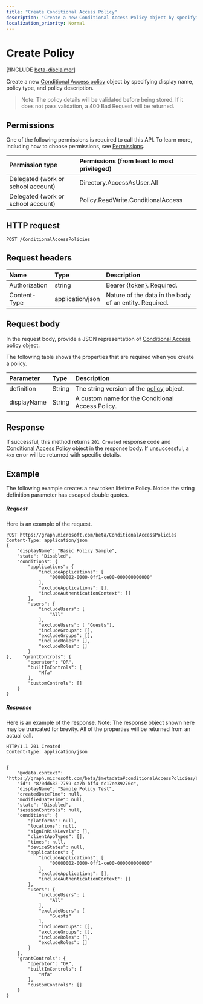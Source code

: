 ```yaml
---
title: "Create Conditional Access Policy"
description: "Create a new Conditional Access Policy object by specifying display name and minimum required parameters."
localization_priority: Normal
---
```


# Create Policy

[!INCLUDE [beta-disclaimer](../../includes/beta-disclaimer.md)]

Create a new [Conditional Access policy](../resources/ConditionalAccessPolicies.md) object by specifying display name, policy type, and policy description.

>Note: The policy details will be validated before being stored. If it does not pass validation, a 400 Bad Request will be returned.

## Permissions
One of the following permissions is required to call this API. To learn more, including how to choose permissions, see [Permissions](/graph/permissions-reference).

|Permission type      | Permissions (from least to most privileged)              |
|:--------------------|:---------------------------------------------------------|
|Delegated (work or school account) | Directory.AccessAsUser.All	    |
|Delegated (work or school account)| Policy.ReadWrite.ConditionalAccess    |

## HTTP request

```http
POST /ConditionalAccessPolicies
```
## Request headers
| Name       | Type | Description|
|:---------------|:--------|:----------|
| Authorization  | string  | Bearer {token}. Required. |
| Content-Type | application/json  | Nature of the data in the body of an entity. Required. |

## Request body
In the request body, provide a JSON representation of [Conditional Access policy](../resources/ConditionalAccessPolicies.md) object.

The following table shows the properties that are required when you create a policy.

| Parameter	   | Type	|Description|
|:---------------|:--------|:----------|
|definition|String|The string version of the [policy](../resources/ConditionalAccessPolicies.md) object.|
|displayName|String|A custom name for the Conditional Access Policy.|


## Response

If successful, this method returns `201 Created` response code and [Conditional Access Policy](../resources/ConditionalAccessPolicies.md) object in the response body. If unsuccessful, a `4xx` error will be returned with specific details.  

## Example
The following example creates a new token lifetime Policy. Notice the string definition parameter
has escaped double quotes.

##### Request
Here is an example of the request.

```http
POST https://graph.microsoft.com/beta/ConditionalAccessPolicies
Content-Type: application/json
{
    "displayName": "Basic Policy Sample",
    "state": "Disabled",
    "conditions": {
        "applications": {
            "includeApplications": [
                "00000002-0000-0ff1-ce00-000000000000"
            ],
            "excludeApplications": [],
            "includeAuthenticationContext": []
        },
        "users": {
            "includeUsers": [
                "All"
            ],
            "excludeUsers": [ "Guests"],
            "includeGroups": [],
            "excludeGroups": [],
            "includeRoles": [],
            "excludeRoles": []
        }
},    "grantControls": {
        "operator": "OR",
        "builtInControls": [
            "Mfa"
        ],
        "customControls": []
    }
}
```

##### Response
Here is an example of the response. Note: The response object shown here may be truncated for brevity. All of the properties will be returned from an actual call.

```http
HTTP/1.1 201 Created
Content-type: application/json


{
    "@odata.context": "https://graph.microsoft.com/beta/$metadata#conditionalAccessPolicies/$entity",
    "id": "870dd632-7759-4a7b-bff4-dc17ee39270c",
    "displayName": "Sample Policy Test",
    "createdDateTime": null,
    "modifiedDateTime": null,
    "state": "Disabled",
    "sessionControls": null,
    "conditions": {
        "platforms": null,
        "locations": null,
        "signInRiskLevels": [],
        "clientAppTypes": [],
        "times": null,
        "deviceStates": null,
        "applications": {
            "includeApplications": [
                "00000002-0000-0ff1-ce00-000000000000"
            ],
            "excludeApplications": [],
            "includeAuthenticationContext": []
        },
        "users": {
            "includeUsers": [
                "All"
            ],
            "excludeUsers": [
                "Guests"
            ],
            "includeGroups": [],
            "excludeGroups": [],
            "includeRoles": [],
            "excludeRoles": []
        }
    },
    "grantControls": {
        "operator": "OR",
        "builtInControls": [
            "Mfa"
        ],
        "customControls": []
    }
}

```

<!-- uuid: 8fcb5dbc-d5aa-4681-8e31-b001d5168d79
2015-10-25 14:57:30 UTC -->
<!--
{
  "type": "#page.annotation",
  "description": "message: createReply",
  "keywords": "",
  "section": "documentation",
  "tocPath": "",
  "suppressions": [
    "Error: /api-reference/beta/api/policy-post.md:\r\n      Exception processing links.\r\n    System.ArgumentException: Link Definition was null. Link text: !INCLUDE [beta-disclaimer](../../includes/beta-disclaimer.md)\r\n      at ApiDoctor.Validation.DocFile.get_LinkDestinations()\r\n      at ApiDoctor.Validation.DocSet.ValidateLinks(Boolean includeWarnings, String[] relativePathForFiles, IssueLogger issues, Boolean requireFilenameCaseMatch, Boolean printOrphanedFiles)"
  ]
}
-->
